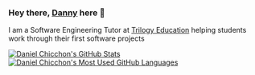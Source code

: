 ### Hey there, [Danny](https://danielchicchon.io) here 👋

I am a Software Engineering Tutor at [Trilogy Education](https://www.trilogyed.com/) helping students work through their first software projects

<a href="https://github.com/anuraghazra/github-readme-stats">
  <img align="top" src="https://github-readme-stats.vercel.app/api?username=dchicchon&hide=contribs&count_private=true&theme=dracula&show_icons=true" alt="Daniel Chicchon's GitHub Stats" />
</a>

<a href="https://github.com/anuraghazra/github-readme-stats">
  <img align="top" src="https://github-readme-stats.vercel.app/api/top-langs/?username=dchicchon&count_private=true&theme=dracula&show_icons=true&hide=css&layout=compact&card_width=270" alt="Daniel Chicchon's Most Used GitHub Languages" />
</a>
<!--
**dchicchon/dchicchon** is a ✨ _special_ ✨ repository because its `README.md` (this file) appears on your GitHub profile.

Here are some ideas to get you started:

- 🔭 I’m currently working on ...
- 🌱 I’m currently learning ...
- 👯 I’m looking to collaborate on ...
- 🤔 I’m looking for help with ...
- 💬 Ask me about ...
- 📫 How to reach me: ...
- 😄 Pronouns: ...
- ⚡ Fun fact: ...
-->
